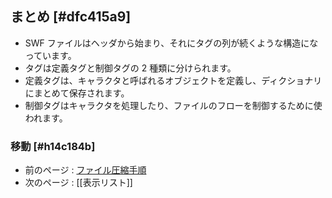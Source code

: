 ## まとめ [#dfc415a9]

* SWF ファイルはヘッダから始まり、それにタグの列が続くような構造になっています。
* タグは定義タグと制御タグの 2 種類に分けられます。
* 定義タグは、キャラクタと呼ばれるオブジェクトを定義し、ディクショナリにまとめて保存されます。
* 制御タグはキャラクタを処理したり、ファイルのフローを制御するために使われます。

### 移動 [#h14c184b]
* 前のページ : [ファイル圧縮手順](SWFの構造要約_ファイル圧縮手順)
* 次のページ : [[表示リスト]]
